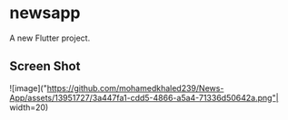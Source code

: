 # newsapp

A new Flutter project.

## Screen Shot

![image]("https://github.com/mohamedkhaled239/News-App/assets/13951727/3a447fa1-cdd5-4866-a5a4-71336d50642a.png"| width=20)
